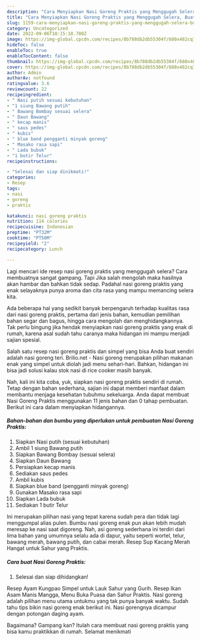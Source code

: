 ```yaml
---
description: "Cara Menyiapkan Nasi Goreng Praktis yang Menggugah Selera, Buat Buka Puasa Lezat"
title: "Cara Menyiapkan Nasi Goreng Praktis yang Menggugah Selera, Buat Buka Puasa Lezat"
slug: 1159-cara-menyiapkan-nasi-goreng-praktis-yang-menggugah-selera-buat-buka-puasa-lezat
category: Uncategorized
date: 2022-09-06T10:15:18.700Z
image: https://img-global.cpcdn.com/recipes/8b788db2db55304f/680x482cq70/nasi-goreng-praktis-foto-resep-utama.jpg
hideToc: false
enableToc: true
enableTocContent: false
thumbnail: https://img-global.cpcdn.com/recipes/8b788db2db55304f/680x482cq70/nasi-goreng-praktis-foto-resep-utama.jpg
cover: https://img-global.cpcdn.com/recipes/8b788db2db55304f/680x482cq70/nasi-goreng-praktis-foto-resep-utama.jpg
author: Admin
authorAv: notfound
ratingvalue: 3.6
reviewcount: 22
recipeingredient:
- " Nasi putih sesuai kebutuhan"
- "1 siung Bawang putih"
- " Bawang Bombay sesuai selera"
- " Daun Bawang"
- " kecap manis"
- " saus pedes"
- " kubis"
- " blue band pengganti minyak goreng"
- " Masako rasa sapi"
- " Lada bubuk"
- "1 butir Telur"
recipeinstructions:

- "Selesai dan siap dinikmati!"
categories:
- Resep
tags:
- nasi
- goreng
- praktis

katakunci: nasi goreng praktis 
nutrition: 114 calories
recipecuisine: Indonesian
preptime: "PT32M"
cooktime: "PT50M"
recipeyield: "2"
recipecategory: Lunch

---
```



Lagi mencari ide resep nasi goreng praktis yang menggugah selera? Cara membuatnya sangat gampang. Tapi Jika salah mengolah maka hasilnya akan hambar dan bahkan tidak sedap. Padahal nasi goreng praktis yang enak selayaknya punya aroma dan cita rasa yang mampu memancing selera kita.


Ada beberapa hal yang sedikit banyak berpengaruh terhadap kualitas rasa dari nasi goreng praktis, pertama dari jenis bahan, kemudian pemilihan bahan segar dan bagus, hingga cara mengolah dan menghidangkannya. Tak perlu bingung jika hendak menyiapkan nasi goreng praktis yang enak di rumah, karena asal sudah tahu caranya maka hidangan ini mampu menjadi sajian spesial.

Salah satu resep nasi goreng praktis dan simpel yang bisa Anda buat sendiri adalah nasi goreng teri. Brilio.net - Nasi goreng merupakan pilihan makanan enak yang simpel untuk diolah jadi menu sehari-hari. Bahkan, hidangan ini bisa jadi solusi kalau stok nasi di rice cooker masih banyak.


Nah, kali ini kita coba, yuk, siapkan nasi goreng praktis sendiri di rumah. Tetap dengan bahan sederhana, sajian ini dapat memberi manfaat dalam membantu menjaga kesehatan tubuhmu sekeluarga. Anda dapat membuat Nasi Goreng Praktis menggunakan 11 jenis bahan dan 0 tahap pembuatan. Berikut ini cara dalam menyiapkan hidangannya.

<!--inarticleads1-->

##### Bahan-bahan dan bumbu yang diperlukan untuk pembuatan Nasi Goreng Praktis:

1. Siapkan  Nasi putih (sesuai kebutuhan)
1. Ambil 1 siung Bawang putih
1. Siapkan  Bawang Bombay (sesuai selera)
1. Siapkan  Daun Bawang
1. Persiapkan  kecap manis
1. Sediakan  saus pedes
1. Ambil  kubis
1. Siapkan  blue band (pengganti minyak goreng)
1. Gunakan  Masako rasa sapi
1. Siapkan  Lada bubuk
1. Sediakan 1 butir Telur


Ini merupakan pilihan nasi yang tepat karena sudah pera dan tidak lagi menggumpal alias pulen. Bumbu nasi goreng enak pun akan lebih mudah meresap ke nasi saat digoreng. Nah, asi goreng sederhana ini terdiri dari lima bahan yang umumnya selalu ada di dapur, yaitu seperti wortel, telur, bawang merah, bawang putih, dan cabai merah. Resep Sup Kacang Merah Hangat untuk Sahur yang Praktis. 

<!--inarticleads2-->

##### Cara buat Nasi Goreng Praktis:


1. Selesai dan siap dihidangkan!

Resep Ayam Kungpao Simpel untuk Lauk Sahur yang Gurih. Resep Ikan Asam Manis Mangga, Menu Buka Puasa dan Sahur Praktis. Nasi goreng adalah pilihan menu utama untukmu yang tak punya banyak waktu. Sudah tahu tips bikin nasi goreng enak berikut ini. Nasi gorengnya dicampur dengan potongan daging ayam. 

Bagaimana? Gampang kan? Itulah cara membuat nasi goreng praktis yang bisa kamu praktikkan di rumah. Selamat menikmati
